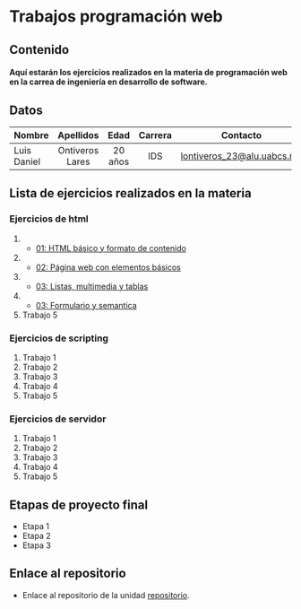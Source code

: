 # Trabajos programación web

## Contenido

#### Aquí estarán los ejercicios realizados en la materia de programación web en la carrea de ingeniería en desarrollo de software.

## Datos

| Nombre        | Apellidos       | Edad          | Carrera    |Contacto                  |
| ------------- |:---------------:|:-------------:|:----------:|:------------------------:|
| Luis Daniel   | Ontiveros Lares |20 años        | IDS        |lontiveros_23@alu.uabcs.mx|


## Lista de ejercicios realizados en la materia
### Ejercicios de html

1. - [01: HTML básico y formato de contenido](/01_formato_texto/index.html)
2. - [02: Página web con elementos básicos](/ejercicio_01/index.html)
3. - [03: Listas, multimedia y tablas](/02_listasMultimediaTablas/index.html)
4. - [03: Formulario y semantica](/03_formularioSemantica/index.html)
5. Trabajo 5

### Ejercicios de scripting

1. Trabajo 1
2. Trabajo 2
3. Trabajo 3
4. Trabajo 4
5. Trabajo 5

### Ejercicios de servidor

1. Trabajo 1
2. Trabajo 2
3. Trabajo 3
4. Trabajo 4
5. Trabajo 5

## Etapas de proyecto final
* Etapa 1
* Etapa 2
* Etapa 3

## Enlace al repositorio

- Enlace al repositorio de la unidad [repositorio](https://github.com/LuisDaniel1505/programacion_web_IDS_5_TM).